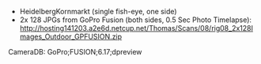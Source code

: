 - HeidelbergKornmarkt (single fish-eye, one side)
- 2x 128 JPGs from GoPro Fusion (both sides, 0.5 Sec Photo Timelapse):
http://hosting141203.a2e6d.netcup.net/Thomas/Scans/08/rig08_2x128Images_Outdoor_GPFUSION.zip

CameraDB: GoPro;FUSION;6.17;dpreview
